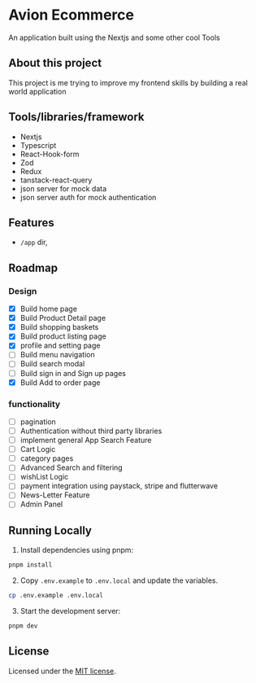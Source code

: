 # Avion Ecommerce

An application built using the Nextjs and some other cool Tools

## About this project

This project is me trying to improve my frontend skills by building a real world application

## Tools/libraries/framework

- Nextjs
- Typescript
- React-Hook-form
- Zod
- Redux
- tanstack-react-query
- json server for mock data
- json server auth for mock authentication

## Features

- `/app` dir,

## Roadmap

### Design

- [x] Build home page
- [x] Build Product Detail page
- [x] Build shopping baskets
- [x] Build product listing page
- [x] profile and setting page
- [ ] Build menu navigation
- [ ] Build search modal
- [ ] Build sign in and Sign up pages
- [x] Build Add to order page

### functionality

- [ ] pagination
- [ ] Authentication without third party libraries
- [ ] implement general App Search Feature
- [ ] Cart Logic
- [ ] category pages
- [ ] Advanced Search and filtering
- [ ] wishList Logic
- [ ] payment integration using paystack, stripe and flutterwave
- [ ] News-Letter Feature
- [ ] Admin Panel

## Running Locally

1. Install dependencies using pnpm:

```sh
pnpm install
```

2.  Copy `.env.example` to `.env.local` and update the variables.

```sh
cp .env.example .env.local
```

3. Start the development server:

```sh
pnpm dev
```

## License

Licensed under the [MIT license](https://github.com/...).
